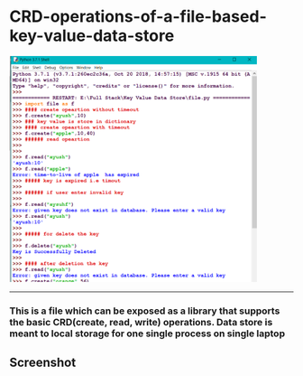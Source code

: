 # CRD-operations-of-a-file-based-key-value-data-store

<img alt="GIF" height= 400 src="https://github.com/Ayush32/CRD-KeyValueStore/blob/master/githubImages/Capture2.png" />



---
### This is a file which can be exposed as a library that supports the basic CRD(create, read, write) operations. Data store is meant to local storage for one single process on single laptop

## Screenshot
